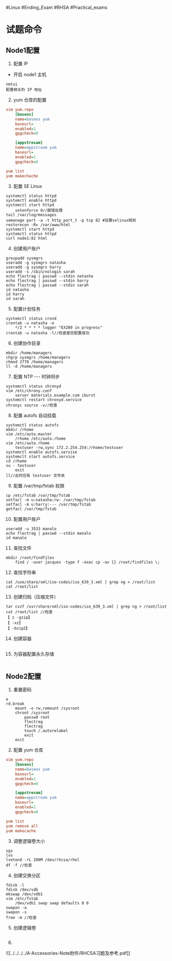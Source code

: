 #Linux #Ending_Exam #RHSA #Practical_exams
# 试题命令
## Node1配置
1. 配置 IP
* 开启 node1 主机
```
nmtui
配置相关的 IP 地址
```
2. yum 仓库的配置
```ini
vim yum.repo
	[baseos]
	name=baseos yum
	baseurl=
	enabled=1
	gpgcheck=0

	[appstresam]
	name=appstream yum
	baseurl=
	enabled=1
	gpgcheck=0

yum list
yum makechache
```

3. 配置 SE Linux
```shell
systemctl status httpd
systemctl enable httpd
systemctl start httpd
	setenforce 0//报错处理
tail /var/log/messages
semanage port -a -t http_port_t -p tcp 82 #设置selinux规则
restorecon -Rv /var/www/html
systemctl start httpd
systemctl status httpd
curl node1:82 html
```
4. 创建用户账户
```shell
groupadd sysmgrs
useradd -g sysmgrs natasha
useradd -g sysmgrs harry
useradd -s /sbin/nologin sarah
echo flectrag | passwd --stdin natasha
echo flectrag | passwd --stdin harry
echo flectrag | passwd --stdin sarah
id natasha
id harry
id sarah
```
5. 配置计划任务
```shell
systemctl status crond
crontab -u natasha -e
	*/2 * * * * logger "EX200 in progress"
crontab -u natasha -l//检查是否配置成功
```
6. 创建协作目录
```shell
mkdir /home/managers
chgrp sysmgrs /home/managers
chmod 2770 /home/managers
ll -d /home/managers
```
7. 配置 NTP --- 时钟同步
```shell
systemctl status chronyd
vim /etc/chrony.conf
	server materials.example.com iburst
systemctl restart chronyd.service
chronyc source -v//检查
```
8. 配置 autofs 自动挂载
```shell
systemctl status autofs
mkdir /rhome
vim /etc/auto.master
	/rhome /etc/auto.rhome
vim /etc/auto.rhome
	testuser -rw,sync 172.2.254.254:/rhome/testuser
systemctl enable autofs.servise
systemclt start autofs.service
cd /rhome
su - testuser
	exit
ll//此时应有 testuser 文件夹
``` 
9. 配置 /var/tmp/fstab 权限
```shell
cp /etc/fstab /var/tmp/fstab
setfacl -m u:natasha:rw- /var/tmp/fstab
setfacl -m u:harry:--- /var/tmp/fstab
getfacl /var/tmp/fstab
```
10. 配置用户账户 
```shell
useradd -u 3533 manalo
echo flectrag | passwd --stdin manalo
id manalo
```
11. 查找文件
```shell
mkdir /root/findfiles
	find / -user jacques -type f -exec cp -av {} /root/findfiles \;
```  
12. 查找字符串
```shell
cat /use/share/xml/iso-codes/iso_639_3.xml | grep ng > /root/list
cat /root/list
```
13. 创建归档（压缩文件）
```shell
tar cvzf /usr/share/xml/iso-codes/iso_639_3.xml | grep ng > /root/list
cat /root/list //检查
【 z -gzip】
【 -xz】
【 -bzip2】
```
14. 创建容器
```shell

```
15. 为容器配置永久存储
```

```


## Node2配置
1. 重置密码
```shell
e
rd.break
	mount -o rw,remount /sysroot
	chroot /sysroot
		passwd root
		flectrag
		flectrag
		touch /.autorelabel
		exit
	exit
```
2. 配置 yum 仓库
```ini
vim yum.repo
	[baseos]
	name=baseos yum
	baseurl=
	enabled=1
	gpgcheck=0

	[appstresam]
	name=appstream yum
	baseurl=
	enabled=1
	gpgcheck=0

yum list
yum remove all
yum makecache
```
3. 调整逻辑卷大小
```shell
vgs
lvs
lvetend -rL 200M /dev/rhcsa/rhel
df -f //检查
```
4. 创建交换分区 
```shell
fdisk -l
fdisk /dev/vdb
mkswap /dev/vdb1
vim /etc/fstab
	/dev/vdb1 swap swap defaults 0 0
swapon -a
swapon -s
free -m //检查
```
5. 创建逻辑卷
```shell

```
6. 

 


 ![[../../../../A-Accessories-Note附件/RHCSA习题及参考.pdf]]
